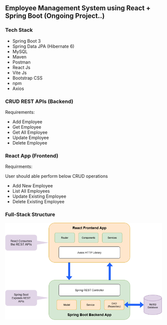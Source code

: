 























## Employee Management System using React + Spring Boot (Ongoing Project..)

### Tech Stack
- Spring Boot 3
- Spring Data JPA (Hibernate 6)
- MySQL
- Maven
- Postman
- React Js
- Vite Js
- Bootstrap CSS
- npm
- Axios

### CRUD REST APIs (Backend)

Requirements:
- Add Employee
- Get Employee
- Get All Employee
- Update Employee
- Delete Employee

### React App (Frontend)

Requirments:

User should able perform below CRUD operations
- Add New Employee
- List All Employees
- Update Existing Employee
- Delete Existing Employee

### Full-Stack Structure
<p align="center" ><img  src = "screenshots/em.png?raw=true" width = 700px></p>
